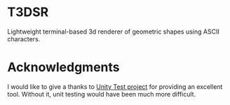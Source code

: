 # T3DSR
Lightweight terminal-based 3d renderer of geometric shapes using ASCII characters.

# Acknowledgments

I would like to give a thanks to [Unity Test project](https://github.com/ThrowTheSwitch/Unity) for providing an excellent tool. Without it, unit testing would have been much more difficult. 